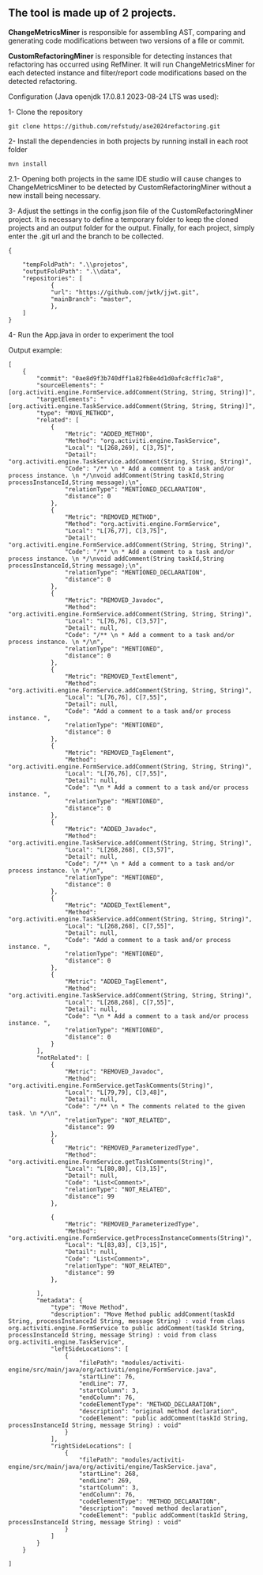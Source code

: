 

## **The tool is made up of 2 projects.**

 **ChangeMetricsMiner** is responsible for assembling AST, comparing and generating code modifications between two versions of a file or commit.

**CustomRefactoringMiner** is responsible for detecting instances that refactoring has occurred using RefMiner. It will run ChangeMetricsMiner for each detected instance and filter/report code modifications based on the detected refactoring.

Configuration (Java openjdk 17.0.8.1 2023-08-24 LTS was used):

1- Clone the repository

	git clone https://github.com/refstudy/ase2024refactoring.git

2- Install the dependencies in both projects by running install in each root folder

    mvn install

2.1- Opening both projects in the same IDE studio will cause changes to ChangeMetricsMiner to be detected by CustomRefactoringMiner without a new install being necessary.

3- Adjust the settings in the config.json file of the CustomRefactoringMiner project. It is necessary to define a temporary folder to keep the cloned projects and an output folder for the output. Finally, for each project, simply enter the .git url and the branch to be collected.

    {
    
	    "tempFoldPath": ".\\projetos",
	    "outputFoldPath": ".\\data",
	    "repositories": [
			    {
			    "url": "https://github.com/jwtk/jjwt.git",
			    "mainBranch": "master",
			    },
		]
    }

4- Run the App.java in order to experiment the tool



Output example:

    [
        {
            "commit": "0ae8d9f3b740dff1a82fb8e4d1d0afc8cff1c7a8",
            "sourceElements": "[org.activiti.engine.FormService.addComment(String, String, String)]",
            "targetElements": "[org.activiti.engine.TaskService.addComment(String, String, String)]",
            "type": "MOVE_METHOD",
            "related": [
                {
                    "Metric": "ADDED_METHOD",
                    "Method": "org.activiti.engine.TaskService",
                    "Local": "L[268,269], C[3,75]",
                    "Detail": "org.activiti.engine.TaskService.addComment(String, String, String)",
                    "Code": "/** \n * Add a comment to a task and/or process instance. \n */\nvoid addComment(String taskId,String processInstanceId,String message);\n",
                    "relationType": "MENTIONED_DECLARATION",
                    "distance": 0
                },
                {
                    "Metric": "REMOVED_METHOD",
                    "Method": "org.activiti.engine.FormService",
                    "Local": "L[76,77], C[3,75]",
                    "Detail": "org.activiti.engine.FormService.addComment(String, String, String)",
                    "Code": "/** \n * Add a comment to a task and/or process instance. \n */\nvoid addComment(String taskId,String processInstanceId,String message);\n",
                    "relationType": "MENTIONED_DECLARATION",
                    "distance": 0
                },
                {
                    "Metric": "REMOVED_Javadoc",
                    "Method": "org.activiti.engine.FormService.addComment(String, String, String)",
                    "Local": "L[76,76], C[3,57]",
                    "Detail": null,
                    "Code": "/** \n * Add a comment to a task and/or process instance. \n */\n",
                    "relationType": "MENTIONED",
                    "distance": 0
                },
                {
                    "Metric": "REMOVED_TextElement",
                    "Method": "org.activiti.engine.FormService.addComment(String, String, String)",
                    "Local": "L[76,76], C[7,55]",
                    "Detail": null,
                    "Code": "Add a comment to a task and/or process instance. ",
                    "relationType": "MENTIONED",
                    "distance": 0
                },
                {
                    "Metric": "REMOVED_TagElement",
                    "Method": "org.activiti.engine.FormService.addComment(String, String, String)",
                    "Local": "L[76,76], C[7,55]",
                    "Detail": null,
                    "Code": "\n * Add a comment to a task and/or process instance. ",
                    "relationType": "MENTIONED",
                    "distance": 0
                },
                {
                    "Metric": "ADDED_Javadoc",
                    "Method": "org.activiti.engine.TaskService.addComment(String, String, String)",
                    "Local": "L[268,268], C[3,57]",
                    "Detail": null,
                    "Code": "/** \n * Add a comment to a task and/or process instance. \n */\n",
                    "relationType": "MENTIONED",
                    "distance": 0
                },
                {
                    "Metric": "ADDED_TextElement",
                    "Method": "org.activiti.engine.TaskService.addComment(String, String, String)",
                    "Local": "L[268,268], C[7,55]",
                    "Detail": null,
                    "Code": "Add a comment to a task and/or process instance. ",
                    "relationType": "MENTIONED",
                    "distance": 0
                },
                {
                    "Metric": "ADDED_TagElement",
                    "Method": "org.activiti.engine.TaskService.addComment(String, String, String)",
                    "Local": "L[268,268], C[7,55]",
                    "Detail": null,
                    "Code": "\n * Add a comment to a task and/or process instance. ",
                    "relationType": "MENTIONED",
                    "distance": 0
                }
            ],
            "notRelated": [
                {
                    "Metric": "REMOVED_Javadoc",
                    "Method": "org.activiti.engine.FormService.getTaskComments(String)",
                    "Local": "L[79,79], C[3,48]",
                    "Detail": null,
                    "Code": "/** \n * The comments related to the given task. \n */\n",
                    "relationType": "NOT_RELATED",
                    "distance": 99
                },
                {
                    "Metric": "REMOVED_ParameterizedType",
                    "Method": "org.activiti.engine.FormService.getTaskComments(String)",
                    "Local": "L[80,80], C[3,15]",
                    "Detail": null,
                    "Code": "List<Comment>",
                    "relationType": "NOT_RELATED",
                    "distance": 99
                },
    
                {
                    "Metric": "REMOVED_ParameterizedType",
                    "Method": "org.activiti.engine.FormService.getProcessInstanceComments(String)",
                    "Local": "L[83,83], C[3,15]",
                    "Detail": null,
                    "Code": "List<Comment>",
                    "relationType": "NOT_RELATED",
                    "distance": 99
                },
     
            ],
            "metadata": {
                "type": "Move Method",
                "description": "Move Method public addComment(taskId String, processInstanceId String, message String) : void from class org.activiti.engine.FormService to public addComment(taskId String, processInstanceId String, message String) : void from class org.activiti.engine.TaskService",
                "leftSideLocations": [
                    {
                        "filePath": "modules/activiti-engine/src/main/java/org/activiti/engine/FormService.java",
                        "startLine": 76,
                        "endLine": 77,
                        "startColumn": 3,
                        "endColumn": 76,
                        "codeElementType": "METHOD_DECLARATION",
                        "description": "original method declaration",
                        "codeElement": "public addComment(taskId String, processInstanceId String, message String) : void"
                    }
                ],
                "rightSideLocations": [
                    {
                        "filePath": "modules/activiti-engine/src/main/java/org/activiti/engine/TaskService.java",
                        "startLine": 268,
                        "endLine": 269,
                        "startColumn": 3,
                        "endColumn": 76,
                        "codeElementType": "METHOD_DECLARATION",
                        "description": "moved method declaration",
                        "codeElement": "public addComment(taskId String, processInstanceId String, message String) : void"
                    }
                ]
            }
        }
    
    ]


